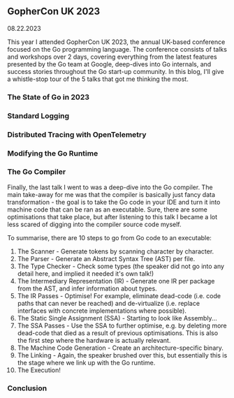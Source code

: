 ## GopherCon UK 2023

08.22.2023

This year I attended GopherCon UK 2023, the annual UK-based conference focused on the Go programming language. The conference consists of talks and workshops over 2 days, covering everything from the latest features presented by the Go team at Google, deep-dives into Go internals, and success stories throughout the Go start-up community. In this blog, I'll give a whistle-stop tour of the 5 talks that got me thinking the most.

### The State of Go in 2023

### Standard Logging

### Distributed Tracing with OpenTelemetry

### Modifying the Go Runtime

### The Go Compiler

Finally, the last talk I went to was a deep-dive into the Go compiler. The main take-away for me was that the compiler is basically just fancy data transformation - the goal is to take the Go code in your IDE and turn it into machine code that can be ran as an executable. Sure, there are some optimisations that take place, but after listening to this talk I became a lot less scared of digging into the compiler source code myself.

To summarise, there are 10 steps to go from Go code to an executable:

1. The Scanner - Generate tokens by scanning character by character.
2. The Parser - Generate an Abstract Syntax Tree (AST) per file.
3. The Type Checker - Check some types (the speaker did not go into any detail here, and implied it needed it's own talk!)
4. The Intermediary Representation (IR) - Generate one IR per package from the AST, and infer information about types.
5. The IR Passes - Optimise! For example, eliminate dead-code (i.e. code paths that can never be reached) and de-virtualize (i.e. replace interfaces with concrete implementations where possible).
6. The Static Single Assignment (SSA) - Starting to look like Assembly...
7. The SSA Passes - Use the SSA to further optimise, e.g. by deleting more dead-code that died as a result of previous optimisations. This is also the first step where the hardware is actually relevant.
8. The Machine Code Generation - Create an architecture-specific binary.
9. The Linking - Again, the speaker brushed over this, but essentially this is the stage where we link up with the Go runtime.
10. The Execution!

### Conclusion
